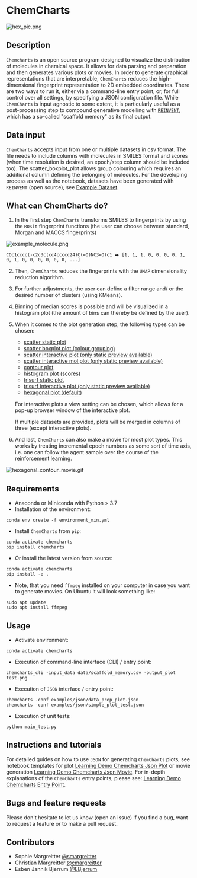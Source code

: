# ChemCharts
![hex_pic.png](img/hex_pic.png)

## Description
`Chemcharts` is an open source program designed to visualize the distribution of molecules in chemical space. It allows for data parsing and preparation and then generates various plots or movies. In order to generate graphical representations that are interpretable, `ChemCharts` reduces the high-dimensional fingerprint representation to 2D embedded coordinates. There are two ways to run it, either via a command-line entry point, or, for full control over all settings, by specifying a JSON configuration file. While `ChemCharts` is input agnostic to some extent, it is particularly useful as a post-processing step to compound generative modelling with [```REINVENT```](https://github.com/MolecularAI/Reinvent), which has a so-called "scaffold memory" as its final output.

## Data input
`ChemCharts` accepts input from one or multiple datasets in csv format. The file needs to include columns with molecules in SMILES format and scores (when time resolution is desired, an epoch/step column should be included too). The scatter_boxplot_plot allows group colouring which requires an additional column defining the belonging of molecules. For the developing process as well as the notebook, datasets have been generated with ```REINVENT``` (open source), see [Example Dataset](https://github.com/SMargreitter/ChemCharts/blob/master/data/scaffold_memory.csv).

## What can ChemCharts do?

1. In the first step `ChemCharts` transforms SMILES to fingerprints by using the ```RDKit``` fingerprint functions (the user can choose between standard, Morgan and MACCS fingerprints) 

![example_molecule.png](img/example_molecule.png)

```
COc1cccc(-c2c3c(cc4ccccc24)C(=O)NC3=O)c1 ⮕ [1, 1, 1, 0, 0, 0, 0, 1, 0, 1, 0, 0, 0, 0, 0, 0, ...]
```


2. Then, `ChemCharts` reduces the fingerprints with the ```UMAP``` dimensionality reduction algorithm.


3. For further adjustments, the user can define a filter range and/ or the desired number of clusters (using KMeans).


4. Binning of median scores is possible and will be visualized in a histogram plot (the amount of bins can thereby be defined by the user).


5. When it comes to the plot generation step, the following types can be chosen:
    * [scatter static plot](img/scatter_static_plot.png)
    * [scatter boxplot plot (colour grouping)](img/scatter_boxplot_plot.png)
    * [scatter interactive plot (only static preview available)](img/scatter_interactive_plot.png)
    * [scatter interactive mol plot (only static preview available)](img/scatter_interactive_mol_plot.png)
    * [contour plot](img/contour_plot.png)
    * [histogram plot (scores)](img/histogram_plot.png)
    * [trisurf static plot](img/trisurf_static_plot.png)
    * [trisurf interactive plot (only static preview available)](img/trisurf_interactive_plot.png)
    * [hexagonal plot (default)](img/hexagonal_plot.png)
   
    For interactive plots a view setting can be chosen, which allows for a pop-up browser window of the interactive plot.
    
    If multiple datasets are provided, plots will be merged in columns of three (except interactive plots).
    

6. And last, `ChemCharts` can also make a movie for most plot types. This works by treating incremental epoch numbers as some sort of time axis, i.e. one can follow the agent sample over the course of the reinforcement learning.

![hexagonal_contour_movie.gif](img/hexagonal_contour_movie.gif)


## Requirements
* Anaconda or Miniconda with Python > 3.7
* Installation of the environment:

```conda env create -f environment_min.yml```

* Install `ChemCharts` from `pip`:
```
conda activate chemcharts
pip install chemcharts
```

* Or install the latest version from source:
```
conda activate chemcharts
pip install -e .
```

* Note, that you need `ffmpeg` installed on your computer in case you want to generate movies. On Ubuntu it will look something like:

```
sudo apt update
sudo apt install ffmpeg
```

## Usage
* Activate environment:

```conda activate chemcharts```

* Execution of command-line interface (CLI) / entry point:

```chemcharts_cli -input_data data/scaffold_memory.csv -output_plot test.png```

* Execution of `JSON` interface / entry point:

```
chemcharts -conf examples/json/data_prep_plot.json
chemcharts -conf examples/json/simple_plot_test.json
```

* Execution of unit tests:

```python main_test.py```

## Instructions and tutorials
For detailed guides on how to use `JSON` for generating `ChemCharts` plots, see notebook templates for plot [Learning Demo Chemcharts Json Plot](notebooks/Learning_Demo_Chemcharts_JSON_Plot.ipynb) or movie generation [Learning Demo Chemcharts Json Movie](notebooks/Learning_Demo_Chemcharts_JSON_Movie.ipynb). For in-depth explanations of the `ChemCharts` entry points, please see: [Learning Demo Chemcharts Entry Point](notebooks/Learning_Demo_Chemcharts_Entry_Point.ipynb).

## Bugs and feature requests
Please don't hesitate to let us know (open an issue) if you find a bug, want to request a feature or to make a pull request.

## Contributors
- Sophie Margreitter [@smargreitter](https://github.com/SMargreitter)
- Christian Margreitter [@cmargreitter](https://github.com/CMargreitter)
- Esben Jannik Bjerrum [@EBjerrum](https://github.com/EBjerrum) 

